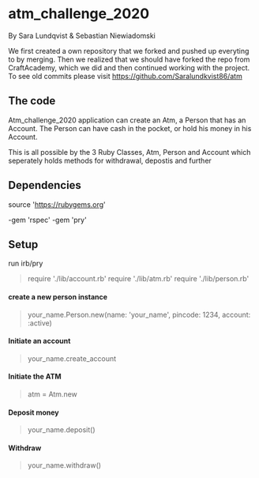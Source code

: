 # atm_challenge_2020
By Sara Lundqvist & Sebastian Niewiadomski

We first created a own repository that we forked and pushed up everyting to by merging.
Then we realized that we should have forked the repo from CraftAcademy, which we did and then continued working with the project.
To see old commits please visit https://github.com/Saralundkvist86/atm

## The code
Atm_challenge_2020 application can create an Atm, a Person that has an Account. The Person can have cash in the pocket, or hold his money in his Account.

This is all possible by the 3 Ruby Classes, Atm, Person and Account which seperately holds methods for withdrawal, depostis and further

## Dependencies
source 'https://rubygems.org'

-gem 'rspec'
-gem 'pry'

## Setup
run irb/pry
>require './lib/account.rb'
>require './lib/atm.rb'
>require './lib/person.rb'

#### create a new person instance
>your_name.Person.new(name: 'your_name', pincode: 1234, account: :active)

#### Initiate an account
>your_name.create_account

#### Initiate the ATM
>atm = Atm.new

#### Deposit money
>your_name.deposit()

#### Withdraw
>your_name.withdraw()


